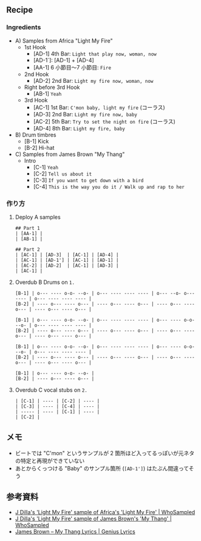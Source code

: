 
## Recipe

### Ingredients

* A) Samples from Africa "Light My Fire"
    * 1st Hook
        * [AD-1] 4th Bar: `Light that play now, woman, now`
        * [AD-1`]: [AD-1] + [AD-4]
        * [AA-1] 6 小節目〜7 小節目: `Fire`
    * 2nd Hook
        * [AD-2] 2nd Bar: `Light my fire now, woman, now`
    * Right before 3rd Hook
        * [AB-1] `Yeah`
    * 3rd Hook
        * [AC-1] 1st Bar: `C'mon baby, light my fire` (コーラス)
        * [AD-3] 2nd Bar: `Light my fire now, baby`
        * [AC-2] 5th Bar: `Try to set the night on fire` (コーラス)
        * [AD-4] 8th Bar: `Light my fire, baby`
* B) Drum timbres
    * [B-1] Kick
    * [B-2] Hi-hat
* C) Samples from James Brown "My Thang"
    * Intro
        * [C-1] `Yeah`
        * [C-2] `Tell us about it`
        * [C-3] `If you want to get down with a bird`
        * [C-4] `This is the way you do it / Walk up and rap to her`

### 作り方

1. Deploy A samples
    ```
    ## Part 1
    | [AA-1] |
    | [AB-1] |
    
    ## Part 2
    | [AC-1] | [AD-3]  | [AC-1] | [AD-4] |
    | [AC-1] | [AD-1'] | [AC-1] | [AD-1] |
    | [AC-2] | [AD-2]  | [AC-1] | [AD-3] |
    | [AC-1] |
    ```
2. Overdub B Drums on `1.`
    ```
    [B-1] | o--- ---- o-o- --o- | o--- ---- ---- ---- | o--- --o- o--- ---- | o--- ---- ---- ---- |
    [B-2] | ---- o--- ---- o--- | ---- o--- ---- o--- | ---- o--- ---- o--- | ---- o--- ---- o--- |
    
    [B-1] | o--- ---- o-o- --o- | o--- ---- ---- ---- | o--- ---- o-o- --o- | o--- ---- ---- ---- |
    [B-2] | ---- o--- ---- o--- | ---- o--- ---- o--- | ---- o--- ---- o--- | ---- o--- ---- o--- |
    
    [B-1] | o--- ---- o-o- --o- | o--- ---- ---- ---- | o--- ---- o-o- --o- | o--- ---- ---- ---- |
    [B-2] | ---- o--- ---- o--- | ---- o--- ---- o--- | ---- o--- ---- o--- | ---- o--- ---- o--- |
    
    [B-1] | o--- ---- o-o- --o- |
    [B-2] | ---- o--- ---- o--- |
    ```
3. Overdub C vocal stubs on `2.`
    ```
    | [C-1] | ---- | [C-2] | ---- |
    | [C-3] | ---- | [C-4] | ---- |
    | ----- | ---- | [C-1] | ---- |
    | [C-2] |
    ```
    
## メモ

* ビートでは "C'mon" というサンプルが 2 箇所ほど入ってるっぽいが元ネタの特定と再現ができていない
* あとからくっつける "Baby" のサンプル箇所 (`[AD-1']`) はたぶん間違ってそう
    
## 参考資料

* [J Dilla's 'Light My Fire' sample of Africa's 'Light My Fire' \| WhoSampled](https://www.whosampled.com/sample/20961/J-Dilla-Light-My-Fire-Africa-Light-My-Fire/)
* [J Dilla's 'Light My Fire' sample of James Brown's 'My Thang' \| WhoSampled](https://www.whosampled.com/sample/62984/J-Dilla-Light-My-Fire-James-Brown-My-Thang/)
* [James Brown – My Thang Lyrics \| Genius Lyrics](https://genius.com/James-brown-my-thang-lyrics)
